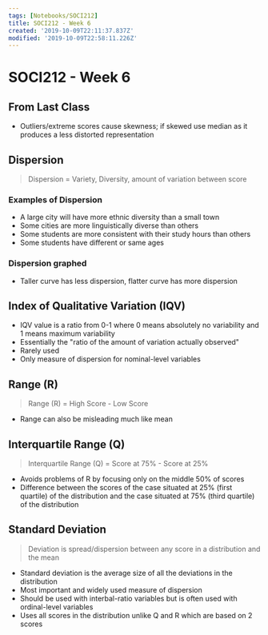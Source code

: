 ```yaml
---
tags: [Notebooks/SOCI212]
title: SOCI212 - Week 6
created: '2019-10-09T22:11:37.837Z'
modified: '2019-10-09T22:58:11.226Z'
---
```


# SOCI212 - Week 6

## From Last Class

* Outliers/extreme scores cause skewness; if skewed use median as it produces a less distorted representation

## Dispersion

> Dispersion = Variety, Diversity, amount of variation between score

### Examples of Dispersion

* A large city will have more ethnic diversity than a small town
* Some cities are more linguistically diverse than others
* Some students are more consistent with their study hours than others
* Some students have different or same ages

### Dispersion graphed

* Taller curve has less dispersion, flatter curve has more dispersion

## Index of Qualitative Variation (IQV)

* IQV value is a ratio from 0-1 where 0 means absolutely no variability and 1 means maximum variability
* Essentially the "ratio of the amount of variation actually observed"
* Rarely used
* Only measure of dispersion for nominal-level variables

## Range (R)

> Range (R) = High Score - Low Score

* Range can also be misleading much like mean

## Interquartile Range (Q)

> Interquartile Range (Q) = Score at 75% - Score at 25%

* Avoids problems of R by focusing only on the middle 50% of scores
* Difference between the scores of the case situated at 25% (first quartile) of the distribution and the case situated at 75% (third quartile) of the distribution

## Standard Deviation

> Deviation is spread/dispersion between any score in a distribution and the mean

* Standard deviation is the average size of all the deviations in the distribution
* Most important and widely used measure of dispersion
* Should be used with interbal-ratio variables but is often used with ordinal-level variables
* Uses all scores in the distribution unlike Q and R which are based on 2 scores
